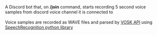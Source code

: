 A Discord bot that, on <strong>/join</strong> command, starts recording 5 second voice samples 
from discord voice channel it is connected to
<br><br>
Voice samples are recorded as WAVE files and parsed by [VOSK API](https://alphacephei.com/vosk/)
using [SpeechRecognition python library](https://pypi.org/project/SpeechRecognition/)
